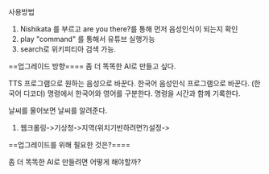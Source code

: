 사용방법
1. Nishikata 를 부르고 are you there?를 통해 먼저 음성인식이 되는지 확인
2. play "command" 를 통해서 유튜브 실행가능
3. search로 위키피티아 검색 가능.

==업그레이드 방향====
좀 더 똑똑한 AI로 만들고 싶다.

TTS 프로그램으로 원하는 음성으로 바꾼다.
한국어 음성인식 프로그램으로 바꾼다. (한국어 디코더)
명령에서 한국어와 영어를 구분한다.
명령을 시간과 함께 기록한다.

날씨를 물어보면 날씨를 알려준다.
1. 웹크롤링->기상청->지역(위치기반하려면?)설정->

==업그레이드를 위해 필요한 것은?====


좀 더 똑똑한 AI로 만들려면 어떻게 해야할까?